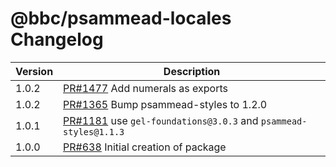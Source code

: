 # @bbc/psammead-locales Changelog

| Version | Description                                                                                                       |
| ------- | ----------------------------------------------------------------------------------------------------------------- |
| 1.0.2   | [PR#1477](https://github.com/bbc/psammead/pull/1477) Add numerals as exports |
| 1.0.2   | [PR#1365](https://github.com/bbc/psammead/pull/1365) Bump psammead-styles to 1.2.0 |
| 1.0.1   | [PR#1181](https://github.com/BBC-News/psammead/pull/1181) use `gel-foundations@3.0.3` and `psammead-styles@1.1.3` |
| 1.0.0   | [PR#638](https://github.com/BBC-News/psammead/pull/638) Initial creation of package                               |
